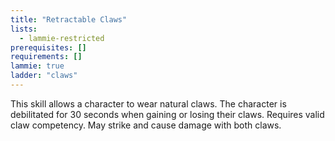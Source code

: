 ```yaml
---
title: "Retractable Claws"
lists:
  - lammie-restricted
prerequisites: []
requirements: []
lammie: true
ladder: "claws"
---
```


This skill allows a character to wear natural claws. The character is debilitated for 30 seconds when gaining or losing their claws. Requires valid claw competency. May strike and cause damage with both claws.
